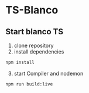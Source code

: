 # TS-Blanco

## Start blanco TS

1. clone repository
2. install dependencies
```sh
npm install
```
3. start Compiler and nodemon
```sh
npm run build:live
```

